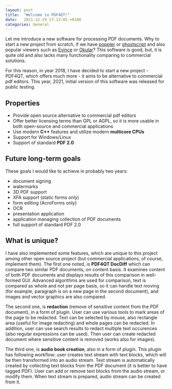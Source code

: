 ```yaml
---
layout: post
title:  "Welcome to PDF4QT!"
date:   2021-12-29 17:13:05 +0100
categories: General
---
```


Let me introduce a new software for processing PDF documents. Why to start a new project from scratch, if we have [poppler](poppler.freedesktop.org/) or [ghostscript](https://artifex.com/products/ghostscript/) and also popular viewers such as [Evince](https://wiki.gnome.org/Apps/Evince) or [Okular](https://okular.kde.org/cs/)? This software is good, but, it is quite old and also lacks many functionality comparing to commercial solutions.

<!-- more -->

For this reason, in year 2018, I have decided to start a new project - PDF4QT, which offers much more - it aims to be alternative to commercial pdf editors. This year, 2021, initial version of this software was released for public testing.

## Properties
 - Provide open source alternative to commercial pdf editors
 - Offer better licensing terms than GPL or AGPL, so it is more usable in both open-source and commercial applications
 - Use modern **C++** features and utilize modern **multicore CPUs**
 - Support for Windows/Linux
 - Support of standard **PDF 2.0**
 
## Future long-term goals
These goals I would like to achieve in probably two years:
 - document signing
 - watermarks
 - 3D PDF support
 - XFA support (static forms only)
 - form editing (AcroForms only)
 - OCR
 - presentation application
 - application managing collection of PDF documents
 - full support of standard PDF 2.0
 
## What is unique?
I have also implemented some features, which are unique to this project among other open source project (but commercial applications, of course, implement them). The first one noted, is **PDF4QT DocDiff** which can compare two similar PDF documents, on content basis. It examines content of both PDF documents and displays results of this comparison in well-formed GUI. Advanced algorithms are used for comparison, text is compared as whole and not per page basis, so it can handle text moving (for example, paragraph is on a new page in the second document), and images and vector graphics are also compared.
 
The second one, is **redaction** (remove of sensitive content from the PDF document), in a form of plugin. User can use various tools to mark areas of the page to be redacted. Text can be selected by mouse, also rectangle area (useful for image redacting) and whole pages can be redacted. In addition, user can use search results to redact multiple text occurences (also regular expressions can be used). Then user can create redacted document where sensitive content is removed (works also for images).
 
The third one, is **audio book creation**, also in a form of plugin. This plugin has following workflow: user creates text stream with text blocks, which will be then transformed into an audio stream. Text stream is automatically created by collecting text blocks from the PDF document (it is better to have tagged PDF). User can add or remove text blocks from the audio stream, or modify them. When text stream is prepared, audio stream can be created from it.
